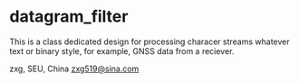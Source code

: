 # datagram_filter

This is a class dedicated design for processing characer streams whatever text or binary style, for example, GNSS data from a reciever.

zxg, SEU, China
zxg519@sina.com

